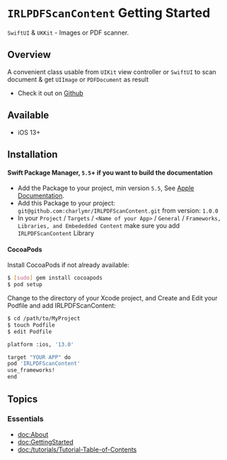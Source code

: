 # ``IRLPDFScanContent`` Getting Started
`SwiftUI` & `UKKit` - Images or PDF scanner.

## Overview
A convenient class usable from `UIKit` view controller or `SwiftUI` to scan document & get `UIImage` or `PDFDocument` as result

- Check it out on [Github](https://github.com/charlymr/IRLPDFScanContent) 

## Available

- iOS 13+

## Installation

#### Swift Package Manager, `5.5`+ if you want to build the documentation
- Add the Package to your project, min version `5.5`, See [Apple Documentation](https://developer.apple.com/documentation/swift_packages/adding_package_dependencies_to_your_app).
- Add this Package to your project: `git@github.com:charlymr/IRLPDFScanContent.git` from version: `1.0.0`
- In your `Project` / `Targets` / `<Name of your App>` / `General` / `Frameworks, Libraries, and Embededded Content` make sure you add ``IRLPDFScanContent`` Library

####  CocoaPods

Install CocoaPods if not already available:

``` bash
$ [sudo] gem install cocoapods
$ pod setup
```

Change to the directory of your Xcode project, and Create and Edit your Podfile and add IRLPDFScanContent:

``` bash
$ cd /path/to/MyProject
$ touch Podfile
$ edit Podfile

platform :ios, '13.0'

target "YOUR APP" do
pod 'IRLPDFScanContent'
use_frameworks!
end
```


## Topics

### Essentials

- <doc:About>
- <doc:GettingStarted>
- <doc:/tutorials/Tutorial-Table-of-Contents>

